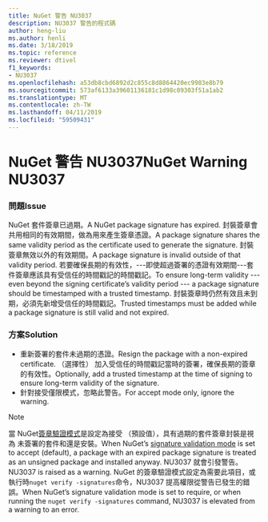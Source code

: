 ```yaml
---
title: NuGet 警告 NU3037
description: NU3037 警告的程式碼
author: heng-liu
ms.author: henli
ms.date: 3/18/2019
ms.topic: reference
ms.reviewer: dtivel
f1_keywords:
- NU3037
ms.openlocfilehash: a53db8cbd6892d2c855c8d8864420ec9983e8b79
ms.sourcegitcommit: 573af6133a39601136181c1d98c09303f51a1ab2
ms.translationtype: MT
ms.contentlocale: zh-TW
ms.lasthandoff: 04/11/2019
ms.locfileid: "59509431"
---
```

# <a name="nuget-warning-nu3037"></a><span data-ttu-id="35c21-103">NuGet 警告 NU3037</span><span class="sxs-lookup"><span data-stu-id="35c21-103">NuGet Warning NU3037</span></span>

### <a name="issue"></a><span data-ttu-id="35c21-104">問題</span><span class="sxs-lookup"><span data-stu-id="35c21-104">Issue</span></span>

<span data-ttu-id="35c21-105">NuGet 套件簽章已過期。</span><span class="sxs-lookup"><span data-stu-id="35c21-105">A NuGet package signature has expired.</span></span>
<span data-ttu-id="35c21-106">封裝簽章會共用相同的有效期間，做為用來產生簽章憑證。</span><span class="sxs-lookup"><span data-stu-id="35c21-106">A package signature shares the same validity period as the certificate used to generate the signature.</span></span> <span data-ttu-id="35c21-107">封裝簽章無效以外的有效期間。</span><span class="sxs-lookup"><span data-stu-id="35c21-107">A package signature is invalid outside of that validity period.</span></span>
<span data-ttu-id="35c21-108">若要確保長期的有效性，---即使超過簽署的憑證有效期間---套件簽章應該具有受信任的時間戳記的時間戳記。</span><span class="sxs-lookup"><span data-stu-id="35c21-108">To ensure long-term validity --- even beyond the signing certificate’s validity period --- a package signature should be timestamped with a trusted timestamp.</span></span> <span data-ttu-id="35c21-109">封裝簽章時仍然有效且未到期，必須先新增受信任的時間戳記。</span><span class="sxs-lookup"><span data-stu-id="35c21-109">Trusted timestamps must be added while a package signature is still valid and not expired.</span></span>


### <a name="solution"></a><span data-ttu-id="35c21-110">方案</span><span class="sxs-lookup"><span data-stu-id="35c21-110">Solution</span></span>

* <span data-ttu-id="35c21-111">重新簽署的套件未過期的憑證。</span><span class="sxs-lookup"><span data-stu-id="35c21-111">Resign the package with a non-expired certificate.</span></span> <span data-ttu-id="35c21-112">（選擇性） 加入受信任的時間戳記當時的簽署，確保長期的簽章的有效性。</span><span class="sxs-lookup"><span data-stu-id="35c21-112">Optionally, add a trusted timestamp at the time of signing to ensure long-term validity of the signature.</span></span>
* <span data-ttu-id="35c21-113">針對接受僅限模式，忽略此警告。</span><span class="sxs-lookup"><span data-stu-id="35c21-113">For accept mode only, ignore the warning.</span></span>

> [!Note]
> <span data-ttu-id="35c21-114">當 NuGet[簽章驗證模式](https://docs.microsoft.com/en-us/nuget/consume-packages/installing-signed-packages#configure-package-signature-requirements)是設定為接受 （預設值），具有過期的套件簽章封裝是視為 未簽署的套件和還是安裝。</span><span class="sxs-lookup"><span data-stu-id="35c21-114">When NuGet’s [signature validation mode](https://docs.microsoft.com/en-us/nuget/consume-packages/installing-signed-packages#configure-package-signature-requirements) is set to accept (default), a package with an expired package signature is treated as an unsigned package and installed anyway.</span></span> <span data-ttu-id="35c21-115">NU3037 就會引發警告。</span><span class="sxs-lookup"><span data-stu-id="35c21-115">NU3037 is raised as a warning.</span></span> <span data-ttu-id="35c21-116">NuGet 的簽章驗證模式設定為需要此項目，或執行時`nuget verify -signatures`命令，NU3037 提高權限從警告已發生的錯誤。</span><span class="sxs-lookup"><span data-stu-id="35c21-116">When NuGet’s signature validation mode is set to require, or when running the `nuget verify -signatures` command, NU3037 is elevated from a warning to an error.</span></span> 